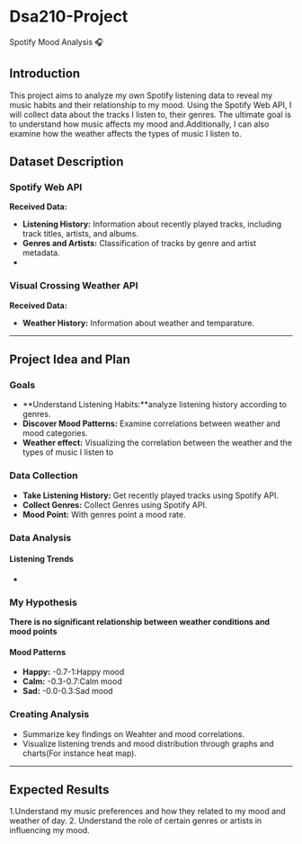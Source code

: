 # Dsa210-Project
Spotify Mood Analysis 🎧

## Introduction
This project aims to analyze my own Spotify listening data to reveal my music habits and their relationship to my mood. Using the Spotify Web API, I will collect data about the tracks I listen to, their  genres. The ultimate goal is to understand how music affects my mood and.Additionally, I can also examine how the weather affects the types of music I listen to.




## Dataset Description
### Spotify Web API
**Received Data:**
- **Listening History:** Information about recently played tracks, including track titles, artists, and albums.
- **Genres and Artists:** Classification of tracks by genre and artist metadata.
- 
### Visual Crossing Weather API
**Received Data:**
- **Weather History:** Information about weather and temparature.

- ---

## Project Idea and Plan
### Goals
- **Understand Listening Habits:**analyze listening history according to genres.
- **Discover Mood Patterns:** Examine correlations between weather and mood categories.
- **Weather effect:** Visualizing the correlation between the weather and the types of music I listen to

### Data Collection
- **Take Listening History:** Get recently played tracks using Spotify API.
- **Collect Genres:** Collect Genres using Spotify API.
- **Mood Point:** With genres point a mood rate.


### Data Analysis
#### **Listening Trends**
- 
### My Hypothesis
**There is no significant relationship between weather conditions and mood points**


#### **Mood Patterns**
  - **Happy:** -0.7-1:Happy mood
  - **Calm:** -0.3-0.7:Calm mood
  - **Sad:** -0.0-0.3:Sad mood
 

### Creating Analysis
- Summarize key findings on Weahter and mood correlations.
- Visualize listening trends and mood distribution through graphs and charts(For instance heat map).

---

## Expected Results
1.Understand my music preferences and how they related to my mood and weather of day.
2. Understand the role of certain genres or artists in influencing my mood.

